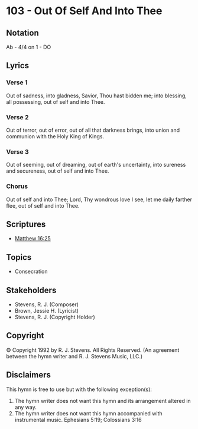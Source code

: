 # 103 - Out Of Self And Into Thee

## Notation

Ab - 4/4 on 1 - DO

## Lyrics

### Verse 1

Out of sadness, into gladness, Savior, Thou hast bidden me; into blessing, all possessing, out of self and into Thee.

### Verse 2

Out of terror, out of error, out of all that darkness brings, into union and communion with the Holy King of Kings.

### Verse 3

Out of seeming, out of dreaming, out of earth's uncertainty, into sureness and secureness, out of self and into Thee.

### Chorus

Out of self and into Thee; Lord, Thy wondrous love I see, let me daily farther flee, out of self and into Thee.


## Scriptures

- [Matthew 16:25](https://www.biblegateway.com/passage/?search=Matthew%2016%3A25)

## Topics

- Consecration

## Stakeholders

- Stevens, R. J. (Composer)
- Brown, Jessie H. (Lyricist)
- Stevens, R. J. (Copyright Holder)

## Copyright

© Copyright 1992 by R. J. Stevens. All Rights Reserved.
(An agreement between the hymn writer and R. J. Stevens Music, LLC.)

## Disclaimers

This hymn is free to use but with the following exception(s):
1. The hymn writer does not want this hymn and its arrangement altered in any way.
2. The hymn writer does not want this hymn accompanied with instrumental music.
Ephesians 5:19; Colossians 3:16

